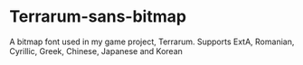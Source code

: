 # Terrarum-sans-bitmap
A bitmap font used in my game project, Terrarum. Supports ExtA, Romanian, Cyrillic, Greek, Chinese, Japanese and Korean
